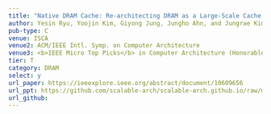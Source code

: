 ```yaml
---
title: "Native DRAM Cache: Re-architecting DRAM as a Large-Scale Cache for Data Centers"
author: Yesin Ryu, Yoojin Kim, Giyong Jung, Jungho Ahn, and Jungrae Kim
pub-type: C
venue: ISCA
venue2: ACM/IEEE Intl. Symp. on Computer Architecture
venue3: <b>IEEE Micro Top Picks</b> in Computer Architecture (Honorable Mention), acceptance rate = 19.6%, July 2024
tier: T
category: DRAM
select: y
url_paper: https://ieeexplore.ieee.org/abstract/document/10609656
url_ppt: https://github.com/scalable-arch/scalable-arch.github.io/raw/main/assets/materials/2024-ISCA-NDC(slides).pptx
url_github:
---
```

